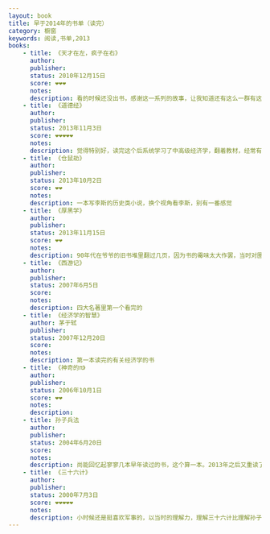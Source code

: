 ```yaml
---
layout: book
title: 早于2014年的书单（读完）
category: 橱窗
keywords: 阅读,书单,2013
books:
    - title: 《天才在左，疯子在右》
      author:
      publisher:
      status: 2010年12月15日
      score: ❤❤❤
      notes:
      description: 看的时候还没出书，感谢这一系列的故事，让我知道还有这么一群有这种心理状态的人。
    - title: 《道德经》
      author:
      publisher:
      status: 2013年11月3日
      score: ❤❤❤❤❤
      notes:
      description: 觉得特别好，读完这个后系统学习了中高级经济学，翻着教材，经常有“他们说的不是一回事吗？”的感觉
    - title: 《仓鼠劫》
      author:
      publisher:
      status: 2013年10月2日
      score: ❤❤
      notes:
      description: 一本写李斯的历史类小说，换个视角看李斯，别有一番感觉
    - title: 《厚黑学》
      author:
      publisher:
      status: 2013年11月15日
      score: ❤❤
      notes:
      description: 90年代在爷爷的旧书堆里翻过几页，因为书的霉味太大作罢，当时对圈圈的理论印象深刻。研一读完了整本书，一句话证明自己读过这本书：“李宗吾这人太坏了，教人厚黑学，我不知道这个人，也没读过这本书”
    - title: 《西游记》
      author:
      publisher:
      status: 2007年6月5日
      score:
      notes:
      description: 四大名著里第一个看完的
    - title: 《经济学的智慧》
      author: 茅于轼
      publisher:
      status: 2007年12月20日
      score:
      notes:
      description: 第一本读完的有关经济学的书
    - title: 《神奇的π》
      author:
      publisher:
      status: 2006年10月1日
      score: ❤❤
      notes:
      description:
    - title: 孙子兵法
      author:
      publisher:
      status: 2004年6月20日
      score:
      notes:
      description: 尚能回忆起寥寥几本早年读过的书，这个算一本。2013年之后又重读了几遍，有了新的认识。
    - title: 《三十六计》
      author:
      publisher:
      status: 2000年7月3日
      score: ❤❤❤❤❤
      notes:
      description: 小时候还是挺喜欢军事的，以当时的理解力，理解三十六计比理解孙子兵法容易很多。
---
```


